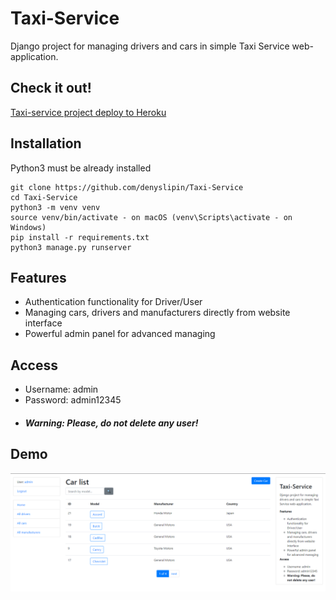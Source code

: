 # Taxi-Service

Django project for managing drivers and cars in simple Taxi Service web-application.

## Check it out!

[Taxi-service project deploy to Heroku](https://taxiservice-app.herokuapp.com)

## Installation

Python3 must be already installed

```shell
git clone https://github.com/denyslipin/Taxi-Service
cd Taxi-Service
python3 -m venv venv
source venv/bin/activate - on macOS (venv\Scripts\activate - on Windows)
pip install -r requirements.txt
python3 manage.py runserver
```

## Features

* Authentication functionality for Driver/User
* Managing cars, drivers and manufacturers directly from website interface
* Powerful admin panel for advanced managing

## Access

* Username: admin
* Password: admin12345
* ##### Warning: Please, do not delete any user!

## Demo

![Website Interface](demo.png)
